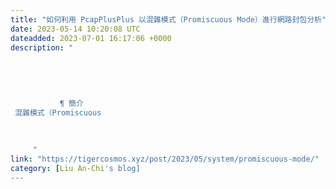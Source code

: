 ```yaml
---
title: "如何利用 PcapPlusPlus 以混雜模式（Promiscuous Mode）進行網路封包分析"
date: 2023-05-14 10:20:08 UTC
dateadded: 2023-07-01 16:17:06 +0000
description: "
    
      
      
        
        
           ¶ 簡介 
 混雜模式（Promiscuous
        
      
    
     "
link: "https://tigercosmos.xyz/post/2023/05/system/promiscuous-mode/"
category: [Liu An-Chi's blog]
---
```

